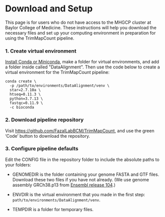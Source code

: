 # Download and Setup

This page is for users who do not have access to the MHGCP cluster at Baylor College of Medicine.
These instructions will help you download the necessary files and set up your computing environment 
in preparation for using the TrimMapCount pipeline.


### 1. Create virtual environment

[Install Conda or Miniconda](https://docs.conda.io/projects/conda/en/latest/user-guide/install/index.html), 
make a folder for virtual environments, and add a folder inside called "DataAlignment". Then use the code 
below to create a virtual environment for the TrimMapCount pipeline: 

```
conda create \
  -p /path/to/environments/DataAlignment/venv \
  star=2.7.10a \
  htseq=0.11.3 \
  python=3.7.13 \
  fastqc=0.11.9 \
  -c bioconda
```


### 2. Download pipeline repository

Visit https://github.com/FazalLabBCM/TrimMapCount, and use the green ‘Code’ button to download the repository. 


### 3. Configure pipeline defaults

Edit the CONFIG file in the repository folder to include the absolute paths to your folders:

* GENOMEDIR is the folder containing your genome FASTA and GTF files. Download these two files if you have not 
  already. (We use genome assembly GRCh38.p13 from [Ensembl release 104](http://ftp.ensembl.org/pub/release-104/).)
  
* ENVDIR is the virtual environment that you made in the first step: `path/to/environments/DataAlignment/venv`.
  
* TEMPDIR is a folder for temporary files.
